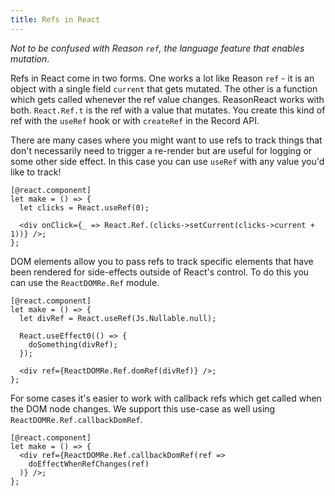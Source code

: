 ```yaml
---
title: Refs in React
---
```


_Not to be confused with Reason `ref`, the language feature that enables mutation_.

Refs in React come in two forms. One works a lot like Reason `ref` - it is an object with a single field `current` that gets mutated. The other is a function which gets called whenever the ref value changes. ReasonReact works with both. `React.Ref.t` is the ref with a value that mutates. You create this kind of ref with the  `useRef` hook or with `createRef` in the Record API.

There are many cases where you might want to use refs to track things that don't necessarily need to trigger a re-render but are useful for logging or some other side effect. In this case you can use `useRef` with any value you'd like to track!

```reason
[@react.component]
let make = () => {
  let clicks = React.useRef(0);

  <div onClick={_ => React.Ref.(clicks->setCurrent(clicks->current + 1))} />;
};
```

DOM elements allow you to pass refs to track specific elements that have been rendered for side-effects outside of React's control. To do this you can use the `ReactDOMRe.Ref` module.

```reason
[@react.component]
let make = () => {
  let divRef = React.useRef(Js.Nullable.null);

  React.useEffect0(() => {
    doSomething(divRef);
  });

  <div ref={ReactDOMRe.Ref.domRef(divRef)} />;
};
```

For some cases it's easier to work with callback refs which get called when the DOM node changes. We support this use-case as well using `ReactDOMRe.Ref.callbackDomRef`.

```reason
[@react.component]
let make = () => {
  <div ref={ReactDOMRe.Ref.callbackDomRef(ref =>
    doEffectWhenRefChanges(ref)
  )} />;
};
```

